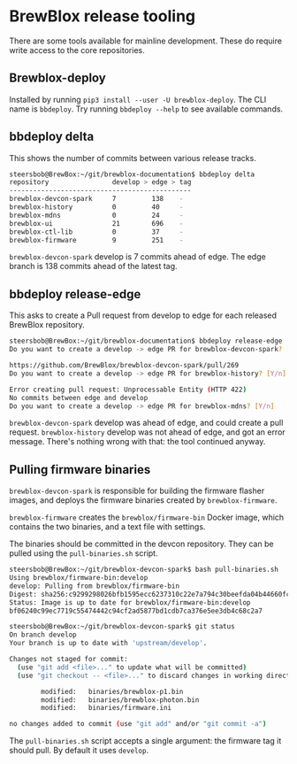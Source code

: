 # BrewBlox release tooling

There are some tools available for mainline development. These do require write access to the core repositories.

## Brewblox-deploy

Installed by running `pip3 install --user -U brewblox-deploy`.
The CLI name is `bbdeploy`. Try running `bbdeploy --help` to see available commands.

## bbdeploy delta

This shows the number of commits between various release tracks.

```bash
steersbob@BrewBox:~/git/brewblox-documentation$ bbdeploy delta
repository                develop > edge > tag
----------------------------------------------
brewblox-devcon-spark     7         138    -  
brewblox-history          0         40     -  
brewblox-mdns             0         24     -  
brewblox-ui               21        696    -  
brewblox-ctl-lib          0         37     -  
brewblox-firmware         9         251    - 
```

`brewblox-devcon-spark` develop is 7 commits ahead of edge. The edge branch is 138 commits ahead of the latest tag.

## bbdeploy release-edge

This asks to create a Pull request from develop to edge for each released BrewBlox repository.

```bash
steersbob@BrewBox:~/git/brewblox-documentation$ bbdeploy release-edge
Do you want to create a develop -> edge PR for brewblox-devcon-spark? [Y/n]

https://github.com/BrewBlox/brewblox-devcon-spark/pull/269
Do you want to create a develop -> edge PR for brewblox-history? [Y/n]

Error creating pull request: Unprocessable Entity (HTTP 422)
No commits between edge and develop
Do you want to create a develop -> edge PR for brewblox-mdns? [Y/n]

```

`brewblox-devcon-spark` develop was ahead of edge, and could create a pull request. `brewblox-history` develop was not ahead of edge, and got an error message. There's nothing wrong with that: the tool continued anyway.


## Pulling firmware binaries

`brewblox-devcon-spark` is responsible for building the firmware flasher images, and deploys the firmware binaries created by `brewblox-firmware`.

`brewblox-firmware` creates the `brewblox/firmware-bin` Docker image, which contains the two binaries, and a text file with settings.

The binaries should be committed in the devcon repository. They can be pulled using the `pull-binaries.sh` script.

```bash
steersbob@BrewBox:~/git/brewblox-devcon-spark$ bash pull-binaries.sh 
Using brewblox/firmware-bin:develop
develop: Pulling from brewblox/firmware-bin
Digest: sha256:c9299298026bfb1595ecc6237310c22e7a794c30beefda04b44660fcc4c7f379
Status: Image is up to date for brewblox/firmware-bin:develop
bf06240c99ec7719c55474442c94cf2ad5877bd1cdb7ca376e5ee3db4c68c2a7
```

```bash
steersbob@BrewBox:~/git/brewblox-devcon-spark$ git status
On branch develop
Your branch is up to date with 'upstream/develop'.

Changes not staged for commit:
  (use "git add <file>..." to update what will be committed)
  (use "git checkout -- <file>..." to discard changes in working directory)

        modified:   binaries/brewblox-p1.bin
        modified:   binaries/brewblox-photon.bin
        modified:   binaries/firmware.ini

no changes added to commit (use "git add" and/or "git commit -a")
```

The `pull-binaries.sh` script accepts a single argument: the firmware tag it should pull. By default it uses `develop`.
